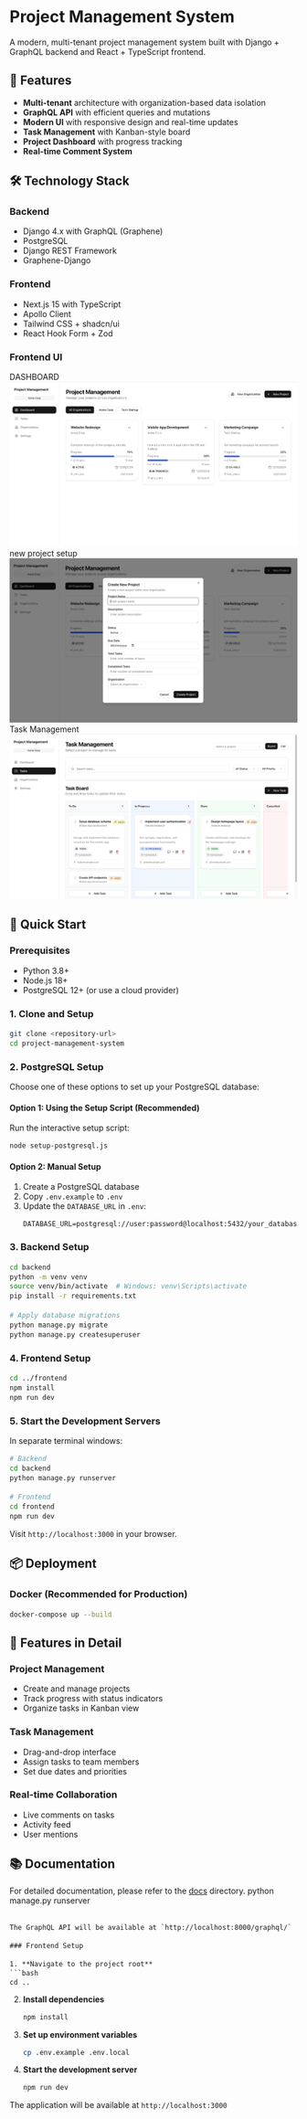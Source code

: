 # Project Management System

A modern, multi-tenant project management system built with Django + GraphQL backend and React + TypeScript frontend.

## 🚀 Features

- **Multi-tenant** architecture with organization-based data isolation
- **GraphQL API** with efficient queries and mutations
- **Modern UI** with responsive design and real-time updates
- **Task Management** with Kanban-style board
- **Project Dashboard** with progress tracking
- **Real-time Comment System**

## 🛠️ Technology Stack

### Backend
- Django 4.x with GraphQL (Graphene)
- PostgreSQL
- Django REST Framework
- Graphene-Django

### Frontend
- Next.js 15 with TypeScript
- Apollo Client
- Tailwind CSS + shadcn/ui
- React Hook Form + Zod

### Frontend UI
 DASHBOARD
 ![alt text](image.png)
 new project setup 
 ![alt text](image-1.png)
 Task  Management
 ![alt text](image-2.png)


## 🚀 Quick Start

### Prerequisites
- Python 3.8+
- Node.js 18+
- PostgreSQL 12+ (or use a cloud provider)

### 1. Clone and Setup

```bash
git clone <repository-url>
cd project-management-system
```

### 2. PostgreSQL Setup

Choose one of these options to set up your PostgreSQL database:

#### Option 1: Using the Setup Script (Recommended)

Run the interactive setup script:

```bash
node setup-postgresql.js
```



#### Option 2: Manual Setup

1. Create a PostgreSQL database
2. Copy `.env.example` to `.env`
3. Update the `DATABASE_URL` in `.env`:
   ```
   DATABASE_URL=postgresql://user:password@localhost:5432/your_database
   ```

### 3. Backend Setup

```bash
cd backend
python -m venv venv
source venv/bin/activate  # Windows: venv\Scripts\activate
pip install -r requirements.txt

# Apply database migrations
python manage.py migrate
python manage.py createsuperuser
```

### 4. Frontend Setup

```bash
cd ../frontend
npm install
npm run dev
```

### 5. Start the Development Servers

In separate terminal windows:

```bash
# Backend
cd backend
python manage.py runserver

# Frontend
cd frontend
npm run dev
```

Visit `http://localhost:3000` in your browser.

## 📦 Deployment

### Docker (Recommended for Production)

```bash
docker-compose up --build
```

## 🌟 Features in Detail

### Project Management
- Create and manage projects
- Track progress with status indicators
- Organize tasks in Kanban view

### Task Management
- Drag-and-drop interface
- Assign tasks to team members
- Set due dates and priorities

### Real-time Collaboration
- Live comments on tasks
- Activity feed
- User mentions

## 📚 Documentation

For detailed documentation, please refer to the [docs](./docs) directory.
   python manage.py runserver
   ```

The GraphQL API will be available at `http://localhost:8000/graphql/`

### Frontend Setup

1. **Navigate to the project root**
   ```bash
   cd ..
   ```

2. **Install dependencies**
   ```bash
   npm install
   ```

3. **Set up environment variables**
   ```bash
   cp .env.example .env.local
   ```

4. **Start the development server**
   ```bash
   npm run dev
   ```

The application will be available at `http://localhost:3000`

